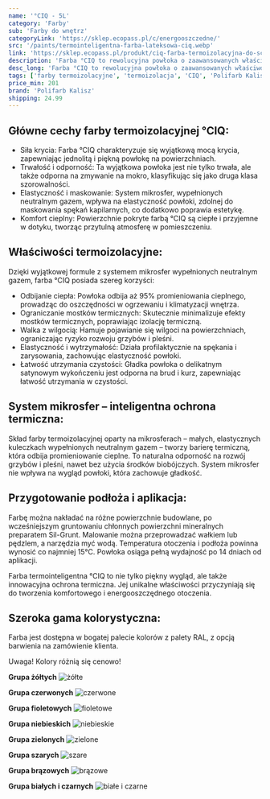 ```yaml
---
name: '°CIQ - 5L'
category: 'Farby'
sub: 'Farby do wnętrz'
categoryLink: 'https://sklep.ecopass.pl/c/energooszczedne/'
src: '/paints/termointeligentna-farba-lateksowa-ciq.webp'
link: 'https://sklep.ecopass.pl/produkt/ciq-farba-termoizolacyjna-do-scian-5l/'
description: 'Farba °CIQ to rewolucyjna powłoka o zaawansowanych właściwościach termoizolacyjnych.'
desc_long: 'Farba °CIQ to rewolucyjna powłoka o zaawansowanych właściwościach termoizolacyjnych. Dzięki systemowi mikrosfer wypełnionych neutralnym gazem, farba °CIQ stanowi wyjątkowe rozwiązanie, które odbija promieniowanie cieplne. W zimie pomaga zatrzymać ciepło we wnętrzu, a latem skutecznie odpycha nadmiar ciepła przenikającego przez ściany. Farba niweluje także wpływ mostków termicznych, ograniczając ryzyko rozwoju grzybów i pleśni.'
tags: ['farby termoizolacyjne', 'termoizolacja', 'CIQ', 'Polifarb Kalisz']
price_min: 201
brand: 'Polifarb Kalisz'
shipping: 24.99
---
```


## Główne cechy farby termoizolacyjnej °CIQ:

- Siła krycia: Farba °CIQ charakteryzuje się wyjątkową mocą krycia, zapewniając jednolitą i piękną powłokę na powierzchniach.
- Trwałość i odporność: Ta wyjątkowa powłoka jest nie tylko trwała, ale także odporna na zmywanie na mokro, klasyfikując się jako druga klasa szorowalności.
- Elastyczność i maskowanie: System mikrosfer, wypełnionych neutralnym gazem, wpływa na elastyczność powłoki, zdolnej do maskowania spękań kapilarnych, co dodatkowo poprawia estetykę.
- Komfort cieplny: Powierzchnie pokryte farbą °CIQ są ciepłe i przyjemne w dotyku, tworząc przytulną atmosferę w pomieszczeniu.

## Właściwości termoizolacyjne:

Dzięki wyjątkowej formule z systemem mikrosfer wypełnionych neutralnym gazem, farba °CIQ posiada szereg korzyści:

- Odbijanie ciepła: Powłoka odbija aż 95% promieniowania cieplnego, prowadząc do oszczędności w ogrzewaniu i klimatyzacji wnętrza.
- Ograniczanie mostków termicznych: Skutecznie minimalizuje efekty mostków termicznych, poprawiając izolację termiczną.
- Walka z wilgocią: Hamuje pojawianie się wilgoci na powierzchniach, ograniczając ryzyko rozwoju grzybów i pleśni.
- Elastyczność i wytrzymałość: Działa profilaktycznie na spękania i zarysowania, zachowując elastyczność powłoki.
- Łatwość utrzymania czystości: Gładka powłoka o delikatnym satynowym wykończeniu jest odporna na brud i kurz, zapewniając łatwość utrzymania w czystości.

## System mikrosfer – inteligentna ochrona termiczna:

Skład farby termoizolacyjnej oparty na mikrosferach – małych, elastycznych kuleczkach wypełnionych neutralnym gazem – tworzy barierę termiczną, która odbija promieniowanie cieplne. To naturalna odporność na rozwój grzybów i pleśni, nawet bez użycia środków biobójczych. System mikrosfer nie wpływa na wygląd powłoki, która zachowuje gładkość.

## Przygotowanie podłoża i aplikacja:

Farbę można nakładać na różne powierzchnie budowlane, po wcześniejszym gruntowaniu chłonnych powierzchni mineralnych preparatem Sil-Grunt. Malowanie można przeprowadzać wałkiem lub pędzlem, a narzędzia myć wodą. Temperatura otoczenia i podłoża powinna wynosić co najmniej 15°C. Powłoka osiąga pełną wydajność po 14 dniach od aplikacji.

Farba termointeligentna °CIQ to nie tylko piękny wygląd, ale także innowacyjna ochrona termiczna. Jej unikalne właściwości przyczyniają się do tworzenia komfortowego i energooszczędnego otoczenia.

## Szeroka gama kolorystyczna:

Farba jest dostępna w bogatej palecie kolorów z palety RAL, z opcją barwienia na zamówienie klienta.

Uwaga! Kolory różnią się cenowo!

**Grupa żółtych**
![żółte](/ciq/żół.png)

**Grupa czerwonych**
![czerwone](/ciq/czerw.png)

**Grupa fioletowych**
![fioletowe](/ciq/fiol.png)

**Grupa niebieskich**
![niebieskie](/ciq/nieb.png)

**Grupa zielonych**
![zielone](/ciq/ziel.png)

**Grupa szarych**
![szare](/ciq/szare.png)

**Grupa brązowych**
![brązowe](/ciq/brązy.png)

**Grupa białych i czarnych**
![białe i czarne](/ciq/bnw.png)
